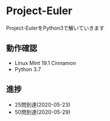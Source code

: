 # Project-Euler
Project-EulerをPython3で解いていきます

## 動作確認 
- Linux Mint 19.1 Cinnamon
- Python 3.7

## 進捗
- 25問到達(2020-05-23)
- 50問到達(2020-05-29)
